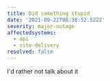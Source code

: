 ```yaml
---
title: Did something stupid
date: '2021-09-22T08:38:52.522Z'
severity: major-outage
affectedsystems:
  - api
  - site-delivery
resolved: false
---
```

I'd rather not talk about it

<!--- language code: en -->
